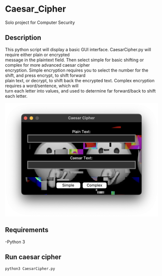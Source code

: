 # Caesar_Cipher
Solo project for Computer Security

## Description
This python script will display a basic GUI interface. CaesarCipher.py will require either plain or encrypted<br />
message in the plaintext field. Then select simple for basic shifting or complex for more advanced caesar cipher<br />
encryption. Simple encryption requires you to select the number for the shift, and press encrypt, to shift forward<br /> plain text, or decrypt, to shift back the encrypted text. Complex encryption requires a word/sentence, which will<br />
turn each letter into values, and used to determine far forward/back to shift each letter.

![GUI Interface](/GUI.png)

## Requirements
-Python 3

## Run caesar cipher
```
python3 CaesarCipher.py
```
